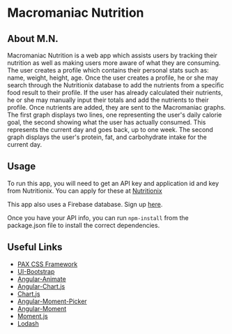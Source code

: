 # Macromaniac Nutrition



## About M.N.
Macromaniac Nutrition is a web app which assists users by tracking their nutrition as well as making users more aware of what they are consuming. The user creates a profile which contains their personal stats such as: name, weight, height, age. Once the user creates a profile, he or she may search through the Nutritionix database to add the nutrients from a specific food result to their profile. If the user has already calculated their nutrients, he or she may manually input their totals and add the nutrients to their profile. Once nutrients are added, they are sent to the Macromaniac graphs. The first graph displays two lines, one representing the user's daily calorie goal, the second showing what the user has actually consumed. This represents the current day and goes back, up to one week. The second graph displays the user's protein, fat, and carbohydrate intake for the current day. 



## Usage

To run this app, you will need to get an API key and application id and key from Nutritionix. You can apply for these at [Nutritionix](https://developer.nutritionix.com/signup.)

This app also uses a Firebase database. Sign up [here](https://firebase.google.com).

Once you have your API info, you can run ```npm-install``` from the package.json file to install the correct dependencies.



## Useful Links

* [PAX CSS Framework](http://docs.paxagency.com/css/)
* [UI-Bootstrap](https://angular-ui.github.io/bootstrap/)
* [Angular-Animate](https://www.npmjs.com/package/angular-animate)
* [Angular-Chart.js](http://jtblin.github.io/angular-chart.js/)
* [Chart.js](http://www.chartjs.org/docs/latest/)
* [Angular-Moment-Picker](https://github.com/indrimuska/angular-moment-picker)
* [Angular-Moment](https://github.com/urish/angular-moment)
* [Moment.js](https://momentjs.com/)
* [Lodash](https://lodash.com/)




